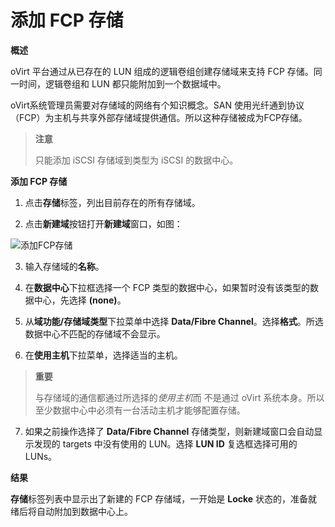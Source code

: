 # 添加 FCP 存储

**概述**

oVirt 平台通过从已存在的 LUN 组成的逻辑卷组创建存储域来支持 FCP
存储。同一时间，逻辑卷组和 LUN 都只能附加到一个数据域中。

oVirt系统管理员需要对存储域的网络有个知识概念。SAN 使用光纤通到协议（FCP）为主机与共享外部存储域提供通信。所以这种存储被成为FCP存储。

>**注意**
>
>只能添加 iSCSI 存储域到类型为 iSCSI 的数据中心。

**添加 FCP 存储**

1. 点击**存储**标签，列出目前存在的所有存储域。

2. 点击**新建域**按钮打开**新建域**窗口，如图：

 ![添加FCP存储](images/storage-add-fcp.png)

3. 输入存储域的**名称**。

4. 在**数据中心**下拉框选择一个 FCP
类型的数据中心，如果暂时没有该类型的数据中心，先选择 **(none)**。

5. 从**域功能/存储域类型**下拉菜单中选择 **Data/Fibre Channel**。选择**格式**。所选数据中心不匹配的存储域不会显示。

6. 在**使用主机**下拉菜单，选择适当的主机。

 > **重要**
 >
 > 与存储域的通信都通过所选择的*使用主机*而 不是通过 oVirt
 > 系统本身。所以至少数据中心中必须有一台活动主机才能够配置存储。

7. 如果之前操作选择了 **Data/Fibre Channel** 存储类型，则新建域窗口会自动显示发现的 targets 中没有使用的  LUN。选择 **LUN ID** 复选框选择可用的 LUNs。

**结果**

**存储**标签列表中显示出了新建的 FCP 存储域，一开始是 **Locke** 状态的，准备就绪后将自动附加到数据中心上。


